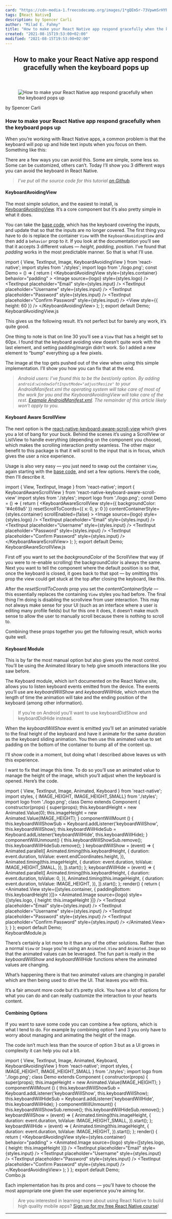```yaml
---
card: "https://cdn-media-1.freecodecamp.org/images/1*gQEm5r-73VpwmSrHYRi0AQ.jpeg"
tags: [React Native]
description: by Spencer Carli
author: "Milad E. Fahmy"
title: "How to make your React Native app respond gracefully when the keyboard pops up"
created: "2021-08-15T19:53:00+02:00"
modified: "2021-08-15T19:53:00+02:00"
---
```

<div class="site-wrapper">
<main id="site-main" class="site-main outer">
<div class="inner">
<article class="post-full post tag-react-native tag-react tag-javascript tag-tech tag-animation ">
<header class="post-full-header">
<h1 class="post-full-title">How to make your React Native app respond gracefully when the keyboard pops up</h1>
</header>
<figure class="post-full-image">
<picture>
<source media="(max-width: 700px)" sizes="1px" srcset="data:image/gif;base64,R0lGODlhAQABAIAAAAAAAP///yH5BAEAAAAALAAAAAABAAEAAAIBRAA7 1w">
<source media="(min-width: 701px)" sizes="(max-width: 800px) 400px,
(max-width: 1170px) 700px,
1400px" srcset="https://cdn-media-1.freecodecamp.org/images/1*gQEm5r-73VpwmSrHYRi0AQ.jpeg 300w,
https://cdn-media-1.freecodecamp.org/images/1*gQEm5r-73VpwmSrHYRi0AQ.jpeg 600w,
https://cdn-media-1.freecodecamp.org/images/1*gQEm5r-73VpwmSrHYRi0AQ.jpeg 1000w,
https://cdn-media-1.freecodecamp.org/images/1*gQEm5r-73VpwmSrHYRi0AQ.jpeg 2000w">
<img onerror="this.style.display='none'" src="https://cdn-media-1.freecodecamp.org/images/1*gQEm5r-73VpwmSrHYRi0AQ.jpeg" alt="How to make your React Native app respond gracefully when the keyboard pops up">
</picture>
</figure>
<section class="post-full-content">
<div class="post-content medium-migrated-article">
<p>by Spencer Carli</p>
<h1 id="how-to-make-your-react-native-app-respond-gracefully-when-the-keyboard-pops-up">How to make your React Native app respond gracefully when the keyboard pops up</h1>
<p>When you’re working with React Native apps, a common problem is that the keyboard will pop up and hide text inputs when you focus on them. Something like this:</p>
<p>There are a few ways you can avoid this. Some are simple, some less so. Some can be customized, others can’t. Today I’ll show you 3 different ways you can avoid the keyboard in React Native.</p>
<blockquote><em>I’ve put all the source code for this tutorial <a href="https://github.com/spencercarli/react-native-keyboard-avoidance-examples" rel="noopener">on Github</a>.</em></blockquote>
<h4 id="keyboardavoidingview">KeyboardAvoidingView</h4>
<p>The most simple solution, and the easiest to install, is <a href="https://facebook.github.io/react-native/docs/keyboardavoidingview.html" rel="noopener">KeyboardAvoidingView</a>. It’s a core component but it’s also pretty simple in what it does.</p>
<p>You can take the <a href="https://gist.github.com/spencercarli/8acb7208090f759b0fc2fda3394796f1" rel="noopener">base code</a>, which has the keyboard covering the inputs, and update that so that the inputs are no longer covered. The first thing you have to do is replace the container <code>View</code> with the <code>KeyboardAvoidingView</code> and then add a <code>behavior</code> prop to it. If you look at the documentation you’ll see that it accepts 3 different values — <em>height, padding, position</em>. I’ve found that <em>padding</em> works in the most predictable manner. So that is what I’ll use.</p>
import { View, TextInput, Image, KeyboardAvoidingView } from 'react-native';
import styles from './styles';
import logo from './logo.png';
const Demo = () =&gt; {
return (
&lt;KeyboardAvoidingView
style={styles.container}
behavior="padding"
&gt;
&lt;Image source={logo} style={styles.logo} /&gt;
&lt;TextInput
placeholder="Email"
style={styles.input}
/&gt;
&lt;TextInput
placeholder="Username"
style={styles.input}
/&gt;
&lt;TextInput
placeholder="Password"
style={styles.input}
/&gt;
&lt;TextInput
placeholder="Confirm Password"
style={styles.input}
/&gt;
&lt;View style={{ height: 60 }} /&gt;
&lt;/KeyboardAvoidingView&gt;
);
};
export default Demo;</code></pre>
<figcaption>KeyboardAvoidingView.js</figcaption>
</figure>
<p>This gives us the following result. It’s not perfect but for barely any work, it’s quite good.</p>
<p>One thing to note is that on line 30 you’ll see a <code>View</code> that has a height set to 60px. I found that the keyboard avoiding view doesn’t quite work with the last element, and setting padding/margin didn’t work. So I added a new element to “bump” everything up a few pixels.</p>
<p>The image at the top gets pushed out of the view when using this simple implementation. I’ll show you how you can fix that at the end.</p>
<blockquote><em>Android users: I’ve found this to be the best/only option. By adding <code>android:windowSoftInputMode="adjustResize"</code> to your AndroidManifest.xml the operating system will take care of most of the work for you and the KeyboardAvoidingView will take care of the rest. <a href="https://gist.github.com/spencercarli/e1b9575c1c8845c2c20b86415dfba3db#file-androidmanifest-xml-L23" rel="noopener">Example AndroidManifest.xml</a>. The remainder of this article likely won’t apply to you.</em></blockquote>
<h4 id="keyboard-aware-scrollview">Keyboard Aware ScrollView</h4>
<p>The next option is the <a href="https://github.com/APSL/react-native-keyboard-aware-scroll-view" rel="noopener">react-native-keyboard-aware-scroll-view</a> which gives you a lot of bang for your buck. Behind the scenes it’s using a ScrollView or ListView to handle everything (depending on the component you choose), which makes the scrolling interaction pretty seamless. The other major benefit to this package is that it will scroll to the input that is in focus, which gives the user a nice experience.</p>
<p>Usage is also very easy — you just need to swap out the container <code>View</code>, again starting with the <a href="https://gist.github.com/spencercarli/8acb7208090f759b0fc2fda3394796f1" rel="noopener">base code</a>, and set a few options. Here’s the code, then I’ll describe it.</p>
import { View, TextInput, Image } from 'react-native';
import { KeyboardAwareScrollView } from 'react-native-keyboard-aware-scroll-view'
import styles from './styles';
import logo from './logo.png';
const Demo = () =&gt; {
return (
&lt;KeyboardAwareScrollView
style={{ backgroundColor: '#4c69a5' }}
resetScrollToCoords={{ x: 0, y: 0 }}
contentContainerStyle={styles.container}
scrollEnabled={false}
&gt;
&lt;Image source={logo} style={styles.logo} /&gt;
&lt;TextInput
placeholder="Email"
style={styles.input}
/&gt;
&lt;TextInput
placeholder="Username"
style={styles.input}
/&gt;
&lt;TextInput
placeholder="Password"
style={styles.input}
/&gt;
&lt;TextInput
placeholder="Confirm Password"
style={styles.input}
/&gt;
&lt;/KeyboardAwareScrollView&gt;
);
};
export default Demo;</code></pre>
<figcaption>KeyboardAwareScrollView.js</figcaption>
</figure>
<p>First off you want to set the <em>backgroundColor</em> of the ScrollView that way (if you were to re-enable scrolling) the backgroundColor is always the same. Next you want to tell the component where the default position is so that, once the keyboard is closed, it goes back to that spot — by omitting this prop the view could get stuck at the top after closing the keyboard, like this.</p>
<p>After the <em>resetScrollToCoords </em>prop you set the <em>contentContainerStyle — </em>this essentially replaces the containing <code>View</code> styles you had before. The final thing I’m doing is disabling the scrollview from user interaction. This may not always make sense for your UI (such as an interface where a user is editing many profile fields) but for this one it does, it doesn’t make much sense to allow the user to manually scroll because there is nothing to scroll to.</p>
<p>Combining these props together you get the following result, which works quite well.</p>
<h4 id="keyboard-module">Keyboard Module</h4>
<p>This is by far the most manual option but also gives you the most control. You’ll be using the Animated library to help give smooth interactions like you saw before.</p>
<p>The Keyboard module, which isn’t documented on the React Native site, allows you to listen keyboard events emitted from the device. The events you’ll use are <em>keyboardWillShow</em> and <em>keyboardWillHide</em>, which return the length of time the animation will take and the ending position of the keyboard (among other information).</p>
<blockquote>If you’re on Android you’ll want to use keyboardDidShow and keyboardDidHide instead.</blockquote>
<p>When the <em>keyboardWillShow</em> event is emitted you’ll set an animated variable to the final height of the keyboard and have it animate for the same duration as the keyboard sliding animation. You then use this animated value to set padding on the bottom of the container to bump all of the content up.</p>
<p>I’ll show code in a moment, but doing what I described above leaves us with this experience.</p>
<p>I want to fix that image this time. To do so you’ll use an animated value to manage the height of the image, which you’ll adjust when the keyboard is opened. Here’s the code.</p>
import { View, TextInput, Image, Animated, Keyboard } from 'react-native';
import styles, { IMAGE_HEIGHT, IMAGE_HEIGHT_SMALL} from './styles';
import logo from './logo.png';
class Demo extends Component {
constructor(props) {
super(props);
this.keyboardHeight = new Animated.Value(0);
this.imageHeight = new Animated.Value(IMAGE_HEIGHT);
}
componentWillMount () {
this.keyboardWillShowSub = Keyboard.addListener('keyboardWillShow', this.keyboardWillShow);
this.keyboardWillHideSub = Keyboard.addListener('keyboardWillHide', this.keyboardWillHide);
}
componentWillUnmount() {
this.keyboardWillShowSub.remove();
this.keyboardWillHideSub.remove();
}
keyboardWillShow = (event) =&gt; {
Animated.parallel([
Animated.timing(this.keyboardHeight, {
duration: event.duration,
toValue: event.endCoordinates.height,
}),
Animated.timing(this.imageHeight, {
duration: event.duration,
toValue: IMAGE_HEIGHT_SMALL,
}),
]).start();
};
keyboardWillHide = (event) =&gt; {
Animated.parallel([
Animated.timing(this.keyboardHeight, {
duration: event.duration,
toValue: 0,
}),
Animated.timing(this.imageHeight, {
duration: event.duration,
toValue: IMAGE_HEIGHT,
}),
]).start();
};
render() {
return (
&lt;Animated.View style={[styles.container, { paddingBottom: this.keyboardHeight }]}&gt;
&lt;Animated.Image source={logo} style={[styles.logo, { height: this.imageHeight }]} /&gt;
&lt;TextInput
placeholder="Email"
style={styles.input}
/&gt;
&lt;TextInput
placeholder="Username"
style={styles.input}
/&gt;
&lt;TextInput
placeholder="Password"
style={styles.input}
/&gt;
&lt;TextInput
placeholder="Confirm Password"
style={styles.input}
/&gt;
&lt;/Animated.View&gt;
);
}
};
export default Demo;</code></pre>
<figcaption>KeyboardModule.js</figcaption>
</figure>
<p>There’s certainly a lot more to it than any of the other solutions. Rather than a normal <code>View</code> or <code>Image</code> you’re using an <code>Animated.View</code> and <code>Animated.Image</code> so that the animated values can be leveraged. The fun part is really in the <em>keyboardWillShow</em> and <em>keyboardWillHide</em> functions where the animated values are changing.</p>
<p>What’s happening there is that two animated values are changing in parallel which are then being used to drive the UI. That leaves you with this.</p>
<p>It’s a fair amount more code but it’s pretty slick. You have a lot of options for what you can do and can really customize the interaction to your hearts content.</p>
<h4 id="combining-options">Combining Options</h4>
<p>If you want to save some code you can combine a few options, which is what I tend to do. For example by combining option 1 and 3 you only have to worry about managing and animating the height of the image.</p>
<p>The code isn’t much less than the source of option 3 but as a UI grows in complexity it can help you out a bit.</p>
import { View, TextInput, Image, Animated, Keyboard, KeyboardAvoidingView } from 'react-native';
import styles, { IMAGE_HEIGHT, IMAGE_HEIGHT_SMALL } from './styles';
import logo from './logo.png';
class Demo extends Component {
constructor(props) {
super(props);
this.imageHeight = new Animated.Value(IMAGE_HEIGHT);
}
componentWillMount () {
this.keyboardWillShowSub = Keyboard.addListener('keyboardWillShow', this.keyboardWillShow);
this.keyboardWillHideSub = Keyboard.addListener('keyboardWillHide', this.keyboardWillHide);
}
componentWillUnmount() {
this.keyboardWillShowSub.remove();
this.keyboardWillHideSub.remove();
}
keyboardWillShow = (event) =&gt; {
Animated.timing(this.imageHeight, {
duration: event.duration,
toValue: IMAGE_HEIGHT_SMALL,
}).start();
};
keyboardWillHide = (event) =&gt; {
Animated.timing(this.imageHeight, {
duration: event.duration,
toValue: IMAGE_HEIGHT,
}).start();
};
render() {
return (
&lt;KeyboardAvoidingView
style={styles.container}
behavior="padding"
&gt;
&lt;Animated.Image source={logo} style={[styles.logo, { height: this.imageHeight }]} /&gt;
&lt;TextInput
placeholder="Email"
style={styles.input}
/&gt;
&lt;TextInput
placeholder="Username"
style={styles.input}
/&gt;
&lt;TextInput
placeholder="Password"
style={styles.input}
/&gt;
&lt;TextInput
placeholder="Confirm Password"
style={styles.input}
/&gt;
&lt;/KeyboardAvoidingView&gt;
);
}
};
export default Demo;</code></pre>
<figcaption>Combo.js</figcaption>
</figure>
<p>Each implementation has its pros and cons — you’ll have to choose the most appropriate one given the user experience you’re aiming for.</p>
<blockquote>Are you interested in learning more about using React Native to build high quality mobile apps? <a href="http://learn.handlebarlabs.com/p/react-native-basics-build-a-currency-converter" rel="noopener">Sign up for my free React Native course</a>!</blockquote>
</div>
<hr>
</section>
</article>
</div>
</main>
</div>
<!-- Google Tag Manager (noscript) -->
<!-- End Google Tag Manager (noscript) -->
